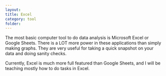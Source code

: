```yaml
---
layout:
title: Excel
category: tool
folder:
---
```


The most basic computer tool to do data analysis is Microsoft Excel or Google Sheets. There is a LOT more power in these applications than simply making graphs. They are very useful for taking a quick snapshot on your data and doing sanity checks.

Currently, Excel is much more full featured than Google Sheets, and I will be teaching mostly how to do tasks in Excel.
